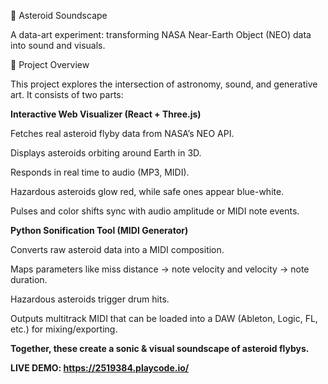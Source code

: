 🌌 Asteroid Soundscape

A data-art experiment: transforming NASA Near-Earth Object (NEO) data into sound and visuals.


🚀 Project Overview

This project explores the intersection of astronomy, sound, and generative art.
It consists of two parts:

**Interactive Web Visualizer (React + Three.js)**

  Fetches real asteroid flyby data from NASA’s NEO API.

  Displays asteroids orbiting around Earth in 3D.

  Responds in real time to audio (MP3, MIDI).

  Hazardous asteroids glow red, while safe ones appear blue-white.

  Pulses and color shifts sync with audio amplitude or MIDI note events.

**Python Sonification Tool (MIDI Generator)**

  Converts raw asteroid data into a MIDI composition.

  Maps parameters like miss distance → note velocity and velocity → note duration.
  
  Hazardous asteroids trigger drum hits.

  Outputs multitrack MIDI that can be loaded into a DAW (Ableton, Logic, FL, etc.) for mixing/exporting.

**Together, these create a sonic & visual soundscape of asteroid flybys.**

**LIVE DEMO: https://2519384.playcode.io/**
